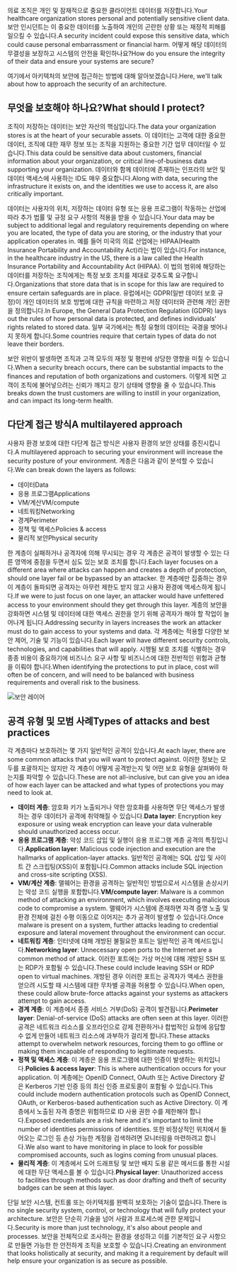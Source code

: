 <span data-ttu-id="8ab67-101">의료 조직은 개인 및 잠재적으로 중요한 클라이언트 데이터를 저장합니다.</span><span class="sxs-lookup"><span data-stu-id="8ab67-101">Your healthcare organization stores personal and potentially sensitive client data.</span></span> <span data-ttu-id="8ab67-102">보안 인시던트는 이 중요한 데이터를 노출하여 개인의 곤란한 상황 또는 재정적 피해를 일으킬 수 있습니다.</span><span class="sxs-lookup"><span data-stu-id="8ab67-102">A security incident could expose this sensitive data, which could cause personal embarrassment or financial harm.</span></span> <span data-ttu-id="8ab67-103">어떻게 해당 데이터의 무결성을 보장하고 시스템의 안전을 확인하나요?</span><span class="sxs-lookup"><span data-stu-id="8ab67-103">How do you ensure the integrity of their data and ensure your systems are secure?</span></span> 

<span data-ttu-id="8ab67-104">여기에서 아키텍처의 보안에 접근하는 방법에 대해 알아보겠습니다.</span><span class="sxs-lookup"><span data-stu-id="8ab67-104">Here, we'll talk about how to approach the security of an architecture.</span></span>

## <a name="what-should-i-protect"></a><span data-ttu-id="8ab67-105">무엇을 보호해야 하나요?</span><span class="sxs-lookup"><span data-stu-id="8ab67-105">What should I protect?</span></span>

<span data-ttu-id="8ab67-106">조직이 저장하는 데이터는 보안 자산의 핵심입니다.</span><span class="sxs-lookup"><span data-stu-id="8ab67-106">The data your organization stores is at the heart of your securable assets.</span></span> <span data-ttu-id="8ab67-107">이 데이터는 고객에 대한 중요한 데이터, 조직에 대한 재무 정보 또는 조직을 지원하는 중요한 기간 업무 데이터일 수 있습니다.</span><span class="sxs-lookup"><span data-stu-id="8ab67-107">This data could be sensitive data about customers, financial information about your organization, or critical line-of-business data supporting your organization.</span></span> <span data-ttu-id="8ab67-108">데이터와 함께 데이터에 존재하는 인프라의 보안 및 데이터 액세스에 사용하는 ID도 매우 중요합니다.</span><span class="sxs-lookup"><span data-stu-id="8ab67-108">Along with data, securing the infrastructure it exists on, and the identities we use to access it, are also critically important.</span></span>

<span data-ttu-id="8ab67-109">데이터는 사용자의 위치, 저장하는 데이터 유형 또는 응용 프로그램이 작동하는 산업에 따라 추가 법률 및 규정 요구 사항의 적용을 받을 수 있습니다.</span><span class="sxs-lookup"><span data-stu-id="8ab67-109">Your data may be subject to additional legal and regulatory requirements depending on where you are located, the type of data you are storing, or the industry that your application operates in.</span></span> <span data-ttu-id="8ab67-110">예를 들어 미국의 의료 산업에는 HIPAA(Health Insurance Portability and Accountability Act)라는 법이 있습니다.</span><span class="sxs-lookup"><span data-stu-id="8ab67-110">For instance, in the healthcare industry in the US, there is a law called the Health Insurance Portability and Accountability Act (HIPAA).</span></span> <span data-ttu-id="8ab67-111">이 법의 범위에 해당하는 데이터를 저장하는 조직에게는 특정 보호 조치를 제대로 갖추도록 요구합니다.</span><span class="sxs-lookup"><span data-stu-id="8ab67-111">Organizations that store data that is in scope for this law are required to ensure certain safeguards are in place.</span></span> <span data-ttu-id="8ab67-112">유럽에서는 GDPR(일반 데이터 보호 규정)이 개인 데이터의 보호 방법에 대한 규칙을 마련하고 저장 데이터와 관련해 개인 권한을 정의합니다.</span><span class="sxs-lookup"><span data-stu-id="8ab67-112">In Europe, the General Data Protection Regulation (GDPR) lays out the rules of how personal data is protected, and defines individuals' rights related to stored data.</span></span> <span data-ttu-id="8ab67-113">일부 국가에서는 특정 유형의 데이터는 국경을 벗어나지 못하게 합니다.</span><span class="sxs-lookup"><span data-stu-id="8ab67-113">Some countries require that certain types of data do not leave their borders.</span></span>

<span data-ttu-id="8ab67-114">보안 위반이 발생하면 조직과 고객 모두의 재정 및 평판에 상당한 영향을 미칠 수 있습니다.</span><span class="sxs-lookup"><span data-stu-id="8ab67-114">When a security breach occurs, there can be substantial impacts to the finances and reputation of both organizations and customers.</span></span> <span data-ttu-id="8ab67-115">이렇게 되면 고객이 조직에 불어넣으려는 신뢰가 깨지고 장기 상태에 영향을 줄 수 있습니다.</span><span class="sxs-lookup"><span data-stu-id="8ab67-115">This breaks down the trust customers are willing to instill in your organization, and can impact its long-term health.</span></span>

## <a name="a-multilayered-approach"></a><span data-ttu-id="8ab67-116">다단계 접근 방식</span><span class="sxs-lookup"><span data-stu-id="8ab67-116">A multilayered approach</span></span>

<span data-ttu-id="8ab67-117">사용자 환경 보호에 대한 다단계 접근 방식은 사용자 환경의 보안 상태를 증진시킵니다.</span><span class="sxs-lookup"><span data-stu-id="8ab67-117">A multilayered approach to securing your environment will increase the security posture of your environment.</span></span> <span data-ttu-id="8ab67-118">계층은 다음과 같이 분석할 수 있습니다.</span><span class="sxs-lookup"><span data-stu-id="8ab67-118">We can break down the layers as follows:</span></span>

* <span data-ttu-id="8ab67-119">데이터</span><span class="sxs-lookup"><span data-stu-id="8ab67-119">Data</span></span>
* <span data-ttu-id="8ab67-120">응용 프로그램</span><span class="sxs-lookup"><span data-stu-id="8ab67-120">Applications</span></span>
* <span data-ttu-id="8ab67-121">VM/계산</span><span class="sxs-lookup"><span data-stu-id="8ab67-121">VM/compute</span></span>
* <span data-ttu-id="8ab67-122">네트워킹</span><span class="sxs-lookup"><span data-stu-id="8ab67-122">Networking</span></span>
* <span data-ttu-id="8ab67-123">경계</span><span class="sxs-lookup"><span data-stu-id="8ab67-123">Perimeter</span></span>
* <span data-ttu-id="8ab67-124">정책 및 액세스</span><span class="sxs-lookup"><span data-stu-id="8ab67-124">Policies & access</span></span>
* <span data-ttu-id="8ab67-125">물리적 보안</span><span class="sxs-lookup"><span data-stu-id="8ab67-125">Physical security</span></span>

<span data-ttu-id="8ab67-126">한 계층이 실패하거나 공격자에 의해 무시되는 경우 각 계층은 공격이 발생할 수 있는 다른 영역에 중점을 두면서 심도 있는 보호 조치를 합니다.</span><span class="sxs-lookup"><span data-stu-id="8ab67-126">Each layer focuses on a different area where attacks can happen and creates a depth of protection, should one layer fail or be bypassed by an attacker.</span></span> <span data-ttu-id="8ab67-127">한 계층에만 집중하는 경우 이 계층이 돌파되면 공격자는 아무런 제한도 받지 않고 사용자 환경에 액세스하게 됩니다.</span><span class="sxs-lookup"><span data-stu-id="8ab67-127">If we were to just focus on one layer, an attacker would have unfettered access to your environment should they get through this layer.</span></span> <span data-ttu-id="8ab67-128">계층의 보안을 강화하면 시스템 및 데이터에 대한 액세스 권한을 얻기 위해 공격자가 해야 할 작업이 늘어나게 됩니다.</span><span class="sxs-lookup"><span data-stu-id="8ab67-128">Addressing security in layers increases the work an attacker must do to gain access to your systems and data.</span></span> <span data-ttu-id="8ab67-129">각 계층에는 적용할 다양한 보안 제어, 기술 및 기능이 있습니다.</span><span class="sxs-lookup"><span data-stu-id="8ab67-129">Each layer will have different security controls, technologies, and capabilities that will apply.</span></span> <span data-ttu-id="8ab67-130">시행될 보호 조치를 식별하는 경우 종종 비용이 중요하기에 비즈니스 요구 사항 및 비즈니스에 대한 전반적인 위험과 균형을 이뤄야 합니다.</span><span class="sxs-lookup"><span data-stu-id="8ab67-130">When identifying the protections to put in place, cost will often be of concern, and will need to be balanced with business requirements and overall risk to the business.</span></span>

![보안 레이어](../media-draft/security-layers.png)

## <a name="types-of-attacks-and-best-practices"></a><span data-ttu-id="8ab67-132">공격 유형 및 모범 사례</span><span class="sxs-lookup"><span data-stu-id="8ab67-132">Types of attacks and best practices</span></span>

<span data-ttu-id="8ab67-133">각 계층마다 보호하려는 몇 가지 일반적인 공격이 있습니다.</span><span class="sxs-lookup"><span data-stu-id="8ab67-133">At each layer, there are some common attacks that you will want to protect against.</span></span> <span data-ttu-id="8ab67-134">이러한 정보는 모두를 포괄하지는 않지만 각 계층이 어떻게 공격받는지 및 어떤 보호 유형을 살펴봐야 하는지를 파악할 수 있습니다.</span><span class="sxs-lookup"><span data-stu-id="8ab67-134">These are not all-inclusive, but can give you an idea of how each layer can be attacked and what types of protections you may need to look at.</span></span>

* <span data-ttu-id="8ab67-135">**데이터 계층**: 암호화 키가 노출되거나 약한 암호화를 사용하면 무단 액세스가 발생하는 경우 데이터가 공격에 취약해질 수 있습니다.</span><span class="sxs-lookup"><span data-stu-id="8ab67-135">**Data layer**: Encryption key exposure or using weak encryption can leave your data vulnerable should unauthorized access occur.</span></span>
* <span data-ttu-id="8ab67-136">**응용 프로그램 계층**: 악성 코드 삽입 및 실행이 응용 프로그램 계층 공격의 특징입니다.</span><span class="sxs-lookup"><span data-stu-id="8ab67-136">**Application layer**: Malicious code injection and execution are the hallmarks of application-layer attacks.</span></span> <span data-ttu-id="8ab67-137">일반적인 공격에는 SQL 삽입 및 사이트 간 스크립팅(XSS)이 포함됩니다.</span><span class="sxs-lookup"><span data-stu-id="8ab67-137">Common attacks include SQL injection and cross-site scripting (XSS).</span></span>
* <span data-ttu-id="8ab67-138">**VM/계산 계층**: 맬웨어는 환경을 공격하는 일반적인 방법으로서 시스템을 손상시키는 악성 코드 실행을 포함합니다.</span><span class="sxs-lookup"><span data-stu-id="8ab67-138">**VM/compute layer**: Malware is a common method of attacking an environment, which involves executing malicious code to compromise a system.</span></span> <span data-ttu-id="8ab67-139">맬웨어가 시스템에 존재하면 자격 증명 노출 및 환경 전체에 걸친 수평 이동으로 이어지는 추가 공격이 발생할 수 있습니다.</span><span class="sxs-lookup"><span data-stu-id="8ab67-139">Once malware is present on a system, further attacks leading to credential exposure and lateral movement throughout the environment can occur.</span></span>
* <span data-ttu-id="8ab67-140">**네트워킹 계층**: 인터넷에 대해 개방된 불필요한 포트는 일반적인 공격 메서드입니다.</span><span class="sxs-lookup"><span data-stu-id="8ab67-140">**Networking layer**: Unnecessary open ports to the Internet are a common method of attack.</span></span> <span data-ttu-id="8ab67-141">이러한 포트에는 가상 머신에 대해 개방된 SSH 또는 RDP가 포함될 수 있습니다.</span><span class="sxs-lookup"><span data-stu-id="8ab67-141">These could include leaving SSH or RDP open to virtual machines.</span></span> <span data-ttu-id="8ab67-142">개방된 경우 이러한 포트는 공격자가 액세스 권한을 얻으려 시도할 때 시스템에 대한 무차별 공격을 허용할 수 있습니다.</span><span class="sxs-lookup"><span data-stu-id="8ab67-142">When open, these could allow brute-force attacks against your systems as attackers attempt to gain access.</span></span>
* <span data-ttu-id="8ab67-143">**경계 계층**: 이 계층에서 종종 서비스 거부(DoS) 공격이 발견됩니다.</span><span class="sxs-lookup"><span data-stu-id="8ab67-143">**Perimeter layer**: Denial-of-service (DoS) attacks are often seen at this layer.</span></span> <span data-ttu-id="8ab67-144">이러한 공격은 네트워크 리소스를 오프라인으로 강제 전환하거나 합법적인 요청에 응답할 수 없게 만들어 네트워크 리소스에 과부하가 걸리게 합니다.</span><span class="sxs-lookup"><span data-stu-id="8ab67-144">These attacks attempt to overwhelm network resources, forcing them to go  offline or making them incapable of responding to legitimate requests.</span></span>
* <span data-ttu-id="8ab67-145">**정책 및 액세스 계층**: 이 계층은 응용 프로그램에 대한 인증이 발생하는 위치입니다.</span><span class="sxs-lookup"><span data-stu-id="8ab67-145">**Policies & access layer**: This is where authentication occurs for your application.</span></span> <span data-ttu-id="8ab67-146">이 계층에는 OpenID Connect, OAuth 또는 Active Directory 같은 Kerberos 기반 인증 등의 최신 인증 프로토콜이 포함될 수 있습니다.</span><span class="sxs-lookup"><span data-stu-id="8ab67-146">This could include modern authentication protocols such as OpenID Connect, OAuth, or Kerberos-based authentication such as Active Directory.</span></span> <span data-ttu-id="8ab67-147">이 계층에서 노출된 자격 증명은 위험하므로 ID 사용 권한 수를 제한해야 합니다.</span><span class="sxs-lookup"><span data-stu-id="8ab67-147">Exposed credentials are a risk here and it's important to limit the number of identities permissions of identities.</span></span> <span data-ttu-id="8ab67-148">또한 비정상적인 위치에서 들어오는 로그인 등 손상 가능한 계정을 검색하려면 모니터링을 마련하려고 합니다.</span><span class="sxs-lookup"><span data-stu-id="8ab67-148">We also want to have monitoring in place to look for possible compromised accounts, such as logins coming from unusual places.</span></span>
* <span data-ttu-id="8ab67-149">**물리적 계층**: 이 계층에서 도어 드래프팅 및 보안 배지 도용 같은 메서드를 통한 시설에 대한 무단 액세스를 볼 수 있습니다.</span><span class="sxs-lookup"><span data-stu-id="8ab67-149">**Physical layer**: Unauthorized access to facilities through methods such as door drafting and theft of security badges can be seen at this layer.</span></span>

<span data-ttu-id="8ab67-150">단일 보안 시스템, 컨트롤 또는 아키텍처를 완벽히 보호하는 기술이 없습니다.</span><span class="sxs-lookup"><span data-stu-id="8ab67-150">There is no single security system, control, or technology that will fully protect your architecture.</span></span> <span data-ttu-id="8ab67-151">보안은 단순히 기술을 넘어 사람과 프로세스에 관한 문제입니다.</span><span class="sxs-lookup"><span data-stu-id="8ab67-151">Security is more than just technology, it's also about people and processes.</span></span> <span data-ttu-id="8ab67-152">보안을 전체적으로 조사하는 환경을 생성하고 이를 기본적인 요구 사항으로 만들면 가능한 한 안전하게 조직을 보호할 수 있습니다.</span><span class="sxs-lookup"><span data-stu-id="8ab67-152">Creating an environment that looks holistically at security, and making it a requirement by default will help ensure your organization is as secure as possible.</span></span>
